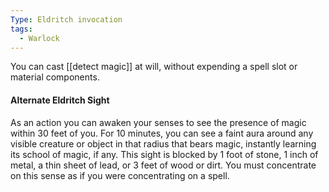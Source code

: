 ```yaml
---
Type: Eldritch invocation
tags:
  - Warlock
---
```

You can cast [[detect magic]] at will, without expending a spell slot or material components.

#### Alternate Eldritch Sight

As an action you can awaken your senses to see the presence of magic within 30 feet of you. For 10 minutes, you can see a faint aura around any visible creature or object in that radius that bears magic, instantly learning its school of magic, if any. This sight is blocked by 1 foot of stone, 1 inch of metal, a thin sheet of lead, or 3 feet of wood or dirt. You must concentrate on this sense as if you were concentrating on a spell.